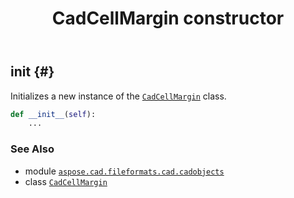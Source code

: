 ﻿---
title: CadCellMargin constructor
second_title: Aspose.CAD for Python via .NET API References
description: 
type: docs
weight: 10
url: /python-net/aspose.cad.fileformats.cad.cadobjects/cadcellmargin/__init__/
is_root: false
---

## __init__ {#}

Initializes a new instance of the [`CadCellMargin`](/cad/python-net/aspose.cad.fileformats.cad.cadobjects/cadcellmargin) class.



```python
def __init__(self):
    ...
```





### See Also
* module [`aspose.cad.fileformats.cad.cadobjects`](../../)
* class [`CadCellMargin`](/cad/python-net/aspose.cad.fileformats.cad.cadobjects/cadcellmargin)
